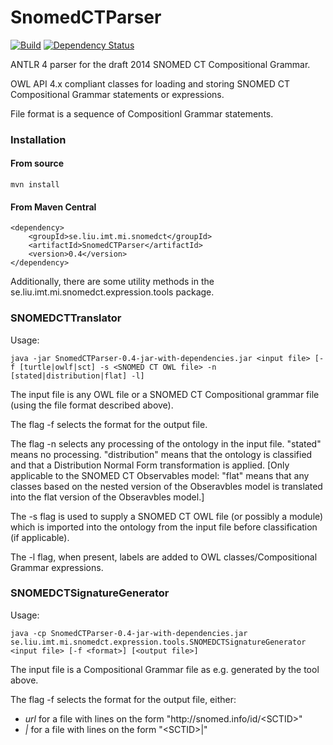 SnomedCTParser
==============

[![Build](https://travis-ci.org/danka74/SnomedCTParser.png)](https://travis-ci.org/danka74/SnomedCTParser) [![Dependency Status](https://www.versioneye.com/user/projects/56a1586c89a03205c400010e/badge.svg?style=flat)](https://www.versioneye.com/user/projects/56a1586c89a03205c400010e)

ANTLR 4 parser for the draft 2014 SNOMED CT Compositional Grammar.

OWL API 4.x compliant classes for loading and storing SNOMED CT Compositional Grammar statements or expressions.

File format is a sequence of 
Compositionl Grammar statements.

### Installation

#### From source
```
mvn install
```

#### From Maven Central
```
<dependency>
    <groupId>se.liu.imt.mi.snomedct</groupId>
    <artifactId>SnomedCTParser</artifactId>
    <version>0.4</version>
</dependency>
```
Additionally, there are some utility methods in the se.liu.imt.mi.snomedct.expression.tools package.
### SNOMEDCTTranslator

Usage:
```
java -jar SnomedCTParser-0.4-jar-with-dependencies.jar <input file> [-f [turtle|owlf|sct] -s <SNOMED CT OWL file> -n [stated|distribution|flat] -l]
```

The input file is any OWL file or a SNOMED CT Compositional grammar file (using the file format described above).

The flag -f selects the format for the output file.

The flag -n selects any processing of the ontology in the input file. "stated" means no processing. "distribution" means that the ontology is classified and that a Distribution Normal Form transformation is applied. [Only applicable to the SNOMED CT Observables model: "flat" means that any classes based on the nested version of the Obseravbles model is translated into the flat version of the Obseravbles model.]

The -s flag is used to supply a SNOMED CT OWL file (or possibly a module) which is imported into the ontology from the input file before classification (if applicable).

The -l flag, when present, labels are added to OWL classes/Compositional Grammar expressions.

### SNOMEDCTSignatureGenerator

Usage:
```
java -cp SnomedCTParser-0.4-jar-with-dependencies.jar se.liu.imt.mi.snomedct.expression.tools.SNOMEDCTSignatureGenerator <input file> [-f <format>] [<output file>]
```

The input file is a Compositional Grammar file as e.g. generated by the tool above.

The flag -f selects the format for the output file, either:
* *url* for a file with lines on the form "http:<i></i>//snomed.info/id/&lt;SCTID&gt;"
* *|* for a file with lines on the form "&lt;SCTID&gt;|"
